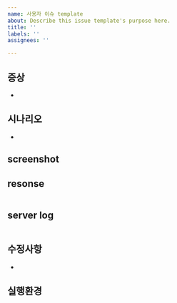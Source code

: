 ```yaml
---
name: 사용자 이슈 template
about: Describe this issue template's purpose here.
title: ''
labels: ''
assignees: ''

---
```


## 증상
- 
## 시나리오
- 

## screenshot

## resonse
```json
```
## server log
```
```

## 수정사항
- 
## 실행환경

